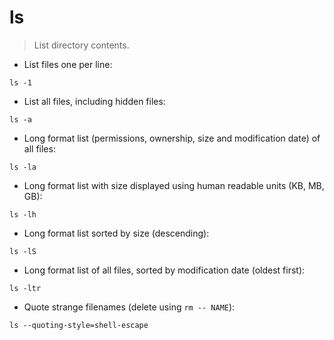# ls

> List directory contents.

- List files one per line:

`ls -1`

- List all files, including hidden files:

`ls -a`

- Long format list (permissions, ownership, size and modification date) of all files:

`ls -la`

- Long format list with size displayed using human readable units (KB, MB, GB):

`ls -lh`

- Long format list sorted by size (descending):

`ls -lS`

- Long format list of all files, sorted by modification date (oldest first):

`ls -ltr`

- Quote strange filenames (delete using `rm -- NAME`):

`ls --quoting-style=shell-escape`
